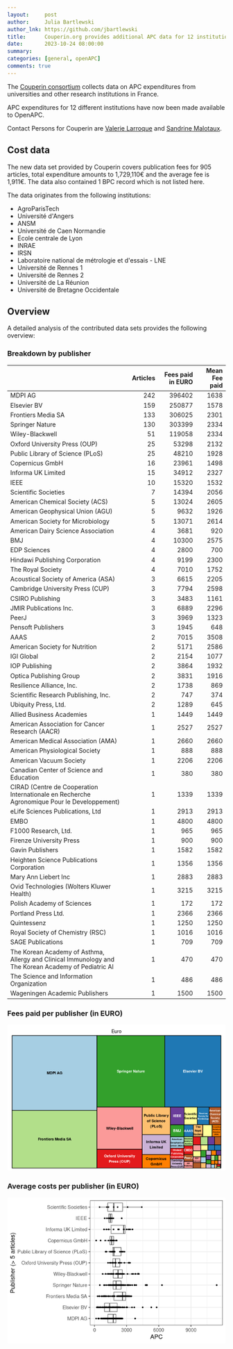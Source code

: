 ```yaml
---
layout:     post
author:     Julia Bartlewski
author_lnk: https://github.com/jbartlewski
title:      Couperin.org provides additional APC data for 12 institutions
date:       2023-10-24 08:00:00
summary:    
categories: [general, openAPC]
comments: true
---
```





The [Couperin consortium](https://couperin.org) collects data on APC expenditures from universities and other research institutions in France. 

APC expenditures for 12 different institutions have now been made available to OpenAPC.

Contact Persons for Couperin are [Valerie Larroque](mailto:valerie.larroque@couperin.org) and [Sandrine Malotaux](mailto:sandrine.malotaux@inp-toulouse.fr).

## Cost data



The new data set provided by Couperin covers publication fees for 905 articles, total expenditure amounts to 1,729,110€ and the average fee is 1,911€. The data also contained 1 BPC record which is not listed here.

The data originates from the following institutions:

- AgroParisTech
- Université d'Angers
- ANSM
- Université de Caen Normandie
- Ecole centrale de Lyon
- INRAE
- IRSN
- Laboratoire national de métrologie et d'essais - LNE
- Université de Rennes 1
- Université de Rennes 2
- Université de La Réunion
- Université de Bretagne Occidentale



## Overview

A detailed analysis of the contributed data sets provides the following overview:

### Breakdown by publisher



|                                                                                                     | Articles| Fees paid in EURO| Mean Fee paid|
|:----------------------------------------------------------------------------------------------------|--------:|-----------------:|-------------:|
|MDPI AG                                                                                              |      242|            396402|          1638|
|Elsevier BV                                                                                          |      159|            250877|          1578|
|Frontiers Media SA                                                                                   |      133|            306025|          2301|
|Springer Nature                                                                                      |      130|            303399|          2334|
|Wiley-Blackwell                                                                                      |       51|            119058|          2334|
|Oxford University Press (OUP)                                                                        |       25|             53298|          2132|
|Public Library of Science (PLoS)                                                                     |       25|             48210|          1928|
|Copernicus GmbH                                                                                      |       16|             23961|          1498|
|Informa UK Limited                                                                                   |       15|             34912|          2327|
|IEEE                                                                                                 |       10|             15320|          1532|
|Scientific Societies                                                                                 |        7|             14394|          2056|
|American Chemical Society (ACS)                                                                      |        5|             13024|          2605|
|American Geophysical Union (AGU)                                                                     |        5|              9632|          1926|
|American Society for Microbiology                                                                    |        5|             13071|          2614|
|American Dairy Science Association                                                                   |        4|              3681|           920|
|BMJ                                                                                                  |        4|             10300|          2575|
|EDP Sciences                                                                                         |        4|              2800|           700|
|Hindawi Publishing Corporation                                                                       |        4|              9199|          2300|
|The Royal Society                                                                                    |        4|              7010|          1752|
|Acoustical Society of America (ASA)                                                                  |        3|              6615|          2205|
|Cambridge University Press (CUP)                                                                     |        3|              7794|          2598|
|CSIRO Publishing                                                                                     |        3|              3483|          1161|
|JMIR Publications Inc.                                                                               |        3|              6889|          2296|
|PeerJ                                                                                                |        3|              3969|          1323|
|Pensoft Publishers                                                                                   |        3|              1945|           648|
|AAAS                                                                                                 |        2|              7015|          3508|
|American Society for Nutrition                                                                       |        2|              5171|          2586|
|IGI Global                                                                                           |        2|              2154|          1077|
|IOP Publishing                                                                                       |        2|              3864|          1932|
|Optica Publishing Group                                                                              |        2|              3831|          1916|
|Resilience Alliance, Inc.                                                                            |        2|              1738|           869|
|Scientific Research Publishing, Inc.                                                                 |        2|               747|           374|
|Ubiquity Press, Ltd.                                                                                 |        2|              1289|           645|
|Allied Business Academies                                                                            |        1|              1449|          1449|
|American Association for Cancer Research (AACR)                                                      |        1|              2527|          2527|
|American Medical Association (AMA)                                                                   |        1|              2660|          2660|
|American Physiological Society                                                                       |        1|               888|           888|
|American Vacuum Society                                                                              |        1|              2206|          2206|
|Canadian Center of Science and Education                                                             |        1|               380|           380|
|CIRAD (Centre de Cooperation Internationale en Recherche Agronomique Pour le Developpement)          |        1|              1339|          1339|
|eLife Sciences Publications, Ltd                                                                     |        1|              2913|          2913|
|EMBO                                                                                                 |        1|              4800|          4800|
|F1000 Research, Ltd.                                                                                 |        1|               965|           965|
|Firenze University Press                                                                             |        1|               900|           900|
|Gavin Publishers                                                                                     |        1|              1582|          1582|
|Heighten Science Publications Corporation                                                            |        1|              1356|          1356|
|Mary Ann Liebert Inc                                                                                 |        1|              2883|          2883|
|Ovid Technologies (Wolters Kluwer Health)                                                            |        1|              3215|          3215|
|Polish Academy of Sciences                                                                           |        1|               172|           172|
|Portland Press Ltd.                                                                                  |        1|              2366|          2366|
|Quintessenz                                                                                          |        1|              1250|          1250|
|Royal Society of Chemistry (RSC)                                                                     |        1|              1016|          1016|
|SAGE Publications                                                                                    |        1|               709|           709|
|The Korean Academy of Asthma, Allergy and Clinical Immunology and The Korean Academy of Pediatric Al |        1|               470|           470|
|The Science and Information Organization                                                             |        1|               486|           486|
|Wageningen Academic Publishers                                                                       |        1|              1500|          1500|



### Fees paid per publisher (in EURO)

![plot of chunk tree_couperin_2023_10_24_full](/figure/tree_couperin_2023_10_24_full-1.png)

###  Average costs per publisher (in EURO)

![plot of chunk box_couperin_2023_10_24_publisher_full](/figure/box_couperin_2023_10_24_publisher_full-1.png)
